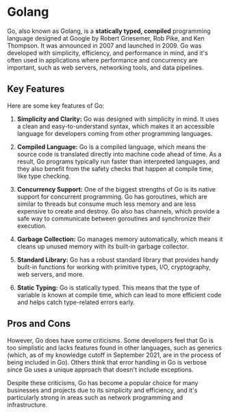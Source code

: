 # Golang

Go, also known as Golang, is a **statically typed, compiled** programming language designed at Google by Robert Griesemer, Rob Pike, and Ken Thompson. It was announced in 2007 and launched in 2009. Go was developed with simplicity, efficiency, and performance in mind, and it's often used in applications where performance and concurrency are important, such as web servers, networking tools, and data pipelines.

## Key Features

Here are some key features of Go:

1. **Simplicity and Clarity:** Go was designed with simplicity in mind. It uses a clean and easy-to-understand syntax, which makes it an accessible language for developers coming from other programming languages.

2. **Compiled Language:** Go is a compiled language, which means the source code is translated directly into machine code ahead of time. As a result, Go programs typically run faster than interpreted languages, and they also benefit from the safety checks that happen at compile time, like type checking.

3. **Concurrency Support:** One of the biggest strengths of Go is its native support for concurrent programming. Go has goroutines, which are similar to threads but consume much less memory and are less expensive to create and destroy. Go also has channels, which provide a safe way to communicate between goroutines and synchronize their execution.

4. **Garbage Collection:** Go manages memory automatically, which means it cleans up unused memory with its built-in garbage collector.

5. **Standard Library:** Go has a robust standard library that provides handy built-in functions for working with primitive types, I/O, cryptography, web servers, and more.

6. **Static Typing:** Go is statically typed. This means that the type of variable is known at compile time, which can lead to more efficient code and helps catch type-related errors early.

## Pros and Cons

However, Go does have some criticisms. Some developers feel that Go is too simplistic and lacks features found in other languages, such as generics (which, as of my knowledge cutoff in September 2021, are in the process of being included in Go). Others think that error handling in Go is verbose since Go uses a unique approach that doesn't include exceptions.

Despite these criticisms, Go has become a popular choice for many businesses and projects due to its simplicity and efficiency, and it's particularly strong in areas such as network programming and infrastructure.

